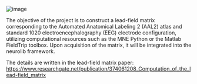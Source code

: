 ![image](https://github.com/Wirkungstreffer/Lead-Field-Matrix/assets/35823389/79da921e-4b85-4ba9-81c3-f4d5a822c6fb)


The objective of the project is to construct a lead-field matrix corresponding to the Automated Anatomical Labeling 2 (AAL2) atlas and standard 1020 electroencephalography (EEG) electrode configuration, utilizing computational resources such as the MNE Python or the Matlab FieldTrip toolbox. Upon acquisition of the matrix, it will be integrated into the neurolib framework.

The details are written in the lead-field matrix paper: https://www.researchgate.net/publication/374061208_Computation_of_the_lead-field_matrix
